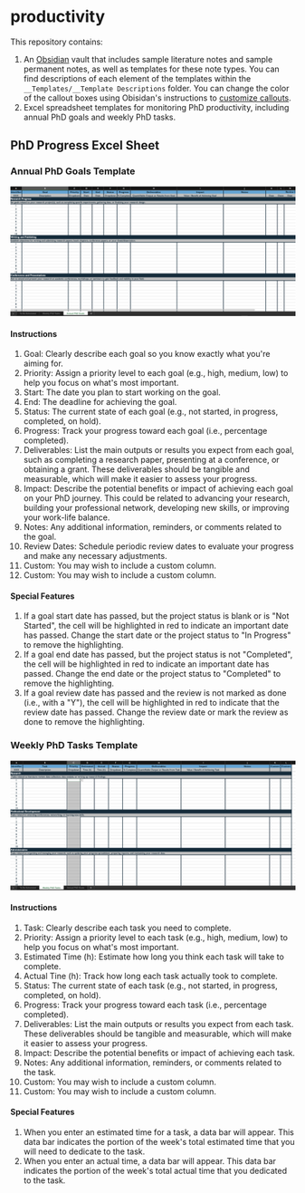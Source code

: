 # productivity

This repository contains:
1. An [Obsidian](https://obsidian.md/) vault that includes sample literature notes and sample permanent notes, as well as templates for these note types. You can find descriptions of each element of the templates within the `__Templates/__Template Descriptions` folder. You can change the color of the callout boxes using Obisidan's instructions to [customize callouts](https://help.obsidian.md/Editing+and+formatting/Callouts#Customize+callouts).
2. Excel spreadsheet templates for monitoring PhD productivity, including annual PhD goals and weekly PhD tasks.


## PhD Progress Excel Sheet

### Annual PhD Goals Template

![Annual PhD Goals Template](https://github.com/sheilaschoepp/productivity/blob/main/images/Annual%20PhD%20Goals.png?raw=true)

#### Instructions
1. Goal: Clearly describe each goal so you know exactly what you're aiming for.
2. Priority: Assign a priority level to each goal (e.g., high, medium, low) to help you focus on what's most important.
3. Start: The date you plan to start working on the goal.
4. End: The deadline for achieving the goal.
5. Status: The current state of each goal (e.g., not started, in progress, completed, on hold).
6. Progress: Track your progress toward each goal (i.e., percentage completed).
7. Deliverables: List the main outputs or results you expect from each goal, such as completing a research paper, presenting at a conference, or obtaining a grant. These deliverables should be tangible and measurable, which will make it easier to assess your progress.
8. Impact: Describe the potential benefits or impact of achieving each goal on your PhD journey. This could be related to advancing your research, building your professional network, developing new skills, or improving your work-life balance.
9. Notes: Any additional information, reminders, or comments related to the goal.
10. Review Dates: Schedule periodic review dates to evaluate your progress and make any necessary adjustments.
11. Custom: You may wish to include a custom column.
12. Custom: You may wish to include a custom column.

#### Special Features

1. If a goal start date has passed, but the project status is blank or is "Not Started", the cell will be highlighted in red to indicate an important date has passed.  Change the start date or the project status to "In Progress" to remove the highlighting.
2. If a goal end date has passed, but the project status is not "Completed", the cell will be highlighted in red to indicate an important date has passed.  Change the end date or the project status to "Completed" to remove the highlighting.
3. If a goal review date has passed and the review is not marked as done (i.e., with a "Y"), the cell will be highlighted in red to indicate that the review date has passed.  Change the review date or mark the review as done to remove the highlighting.

### Weekly PhD Tasks Template

![Weekly PhD Tasks Template](https://github.com/sheilaschoepp/productivity/blob/main/images/Weekly%20PhD%20Tasks.png?raw=true)

#### Instructions

1. Task: Clearly describe each task you need to complete.
2. Priority: Assign a priority level to each task (e.g., high, medium, low) to help you focus on what's most important.
3. Estimated Time (h): Estimate how long you think each task will take to complete.
4. Actual Tine (h): Track how long each task actually took to complete.
5. Status: The current state of each task (e.g., not started, in progress, completed, on hold).
6. Progress: Track your progress toward each task (i.e., percentage completed).
7. Deliverables: List the main outputs or results you expect from each task. These deliverables should be tangible and measurable, which will make it easier to assess your progress.
8. Impact: Describe the potential benefits or impact of achieving each task.
9. Notes: Any additional information, reminders, or comments related to the task.
10. Custom: You may wish to include a custom column.
11. Custom: You may wish to include a custom column.

#### Special Features

1. When you enter an estimated time for a task, a data bar will appear.  This data bar indicates the portion of the week's total estimated time that you will need to dedicate to the task.
2. When you enter an actual time, a data bar will appear.  This data bar indicates the portion of the week's total actual time that you dedicated to the task.
